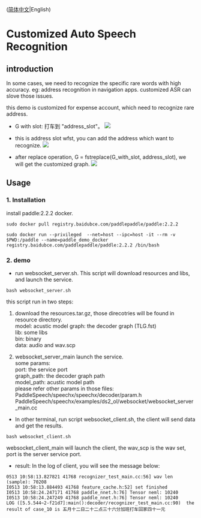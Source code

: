 ([简体中文](./README_cn.md)|English)

# Customized Auto Speech Recognition

## introduction
In some cases, we need to recognize the specific rare words with high accuracy. eg: address recognition in navigation apps. customized ASR can slove those issues.

this demo is customized for expense account, which need to recognize rare address.

* G with slot: 打车到 "address_slot"。
![](https://ai-studio-static-online.cdn.bcebos.com/28d9ef132a7f47a895a65ae9e5c4f55b8f472c9f3dd24be8a2e66e0b88b173a4)

* this is address slot wfst, you can add the address which want to recognize.
![](https://ai-studio-static-online.cdn.bcebos.com/47c89100ef8c465bac733605ffc53d76abefba33d62f4d818d351f8cea3c8fe2)

* after replace operation, G = fstreplace(G_with_slot, address_slot), we will get the customized graph.
![](https://ai-studio-static-online.cdn.bcebos.com/60a3095293044f10b73039ab10c7950d139a6717580a44a3ba878c6e74de402b)  

## Usage
### 1. Installation
install paddle:2.2.2 docker.
```
sudo docker pull registry.baidubce.com/paddlepaddle/paddle:2.2.2

sudo docker run --privileged  --net=host --ipc=host -it --rm -v $PWD:/paddle --name=paddle_demo_docker registry.baidubce.com/paddlepaddle/paddle:2.2.2 /bin/bash 
```

### 2. demo
* run websocket_server.sh.  This script will download resources and libs, and launch the service.
```
bash websocket_server.sh
```
this script run in two steps:  
1. download the resources.tar.gz, those direcotries will be found in resource directory.  
model: acustic model
graph: the decoder graph (TLG.fst)  
lib: some libs  
bin: binary  
data: audio and wav.scp

2. websocket_server_main launch the service.  
some params:  
port: the service port  
graph_path: the decoder graph path  
model_path: acustic model path  
please refer other params in those files:  
PaddleSpeech/speechx/speechx/decoder/param.h  
PaddleSpeech/speechx/examples/ds2_ol/websocket/websocket_server_main.cc  

* In other terminal, run script websocket_client.sh, the client will send data and get the results.
```
bash websocket_client.sh
```
websocket_client_main will launch the client, the wav_scp is the wav set, port is the server service port.

* result:
In the log of client, you will see the message below:
```
0513 10:58:13.827821 41768 recognizer_test_main.cc:56] wav len (sample): 70208
I0513 10:58:13.884493 41768 feature_cache.h:52] set finished
I0513 10:58:24.247171 41768 paddle_nnet.h:76] Tensor neml: 10240
I0513 10:58:24.247249 41768 paddle_nnet.h:76] Tensor neml: 10240
LOG ([5.5.544~2-f21d7]:main():decoder/recognizer_test_main.cc:90)  the result of case_10 is 五月十二日二十二点三十六分加班打车回家四十一元
```